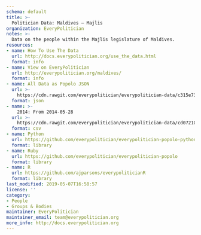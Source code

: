 ```yaml
---
schema: default
title: >-
  Politician Data: Maldives — Majlis
organization: EveryPolitician
notes: >-
  Data on the people within the Majlis legislature of Maldives.
resources:
- name: How To Use The Data
  url: http://docs.everypolitician.org/use_the_data.html
  format: info
- name: View on EveryPolitician
  url: http://everypolitician.org/maldives/
  format: info
- name: All Data as Popolo JSON
  url: >-
    https://cdn.rawgit.com/everypolitician/everypolitician-data/c315e732e8310377b3e2a233a53340051364740f/data/Maldives/Majlis/ep-popolo-v1.0.json
  format: json
- name: >-
    2014: From 2014-05-28
  url: >-
    https://cdn.rawgit.com/everypolitician/everypolitician-data/cd07210b9375b19036808ee4786dbd98e14f654d/data/Maldives/Majlis/term-2014.csv
  format: csv
- name: Python
  url: https://github.com/everypolitician/everypolitician-popolo-python
  format: library
- name: Ruby
  url: https://github.com/everypolitician/everypolitician-popolo
  format: library
- name: R
  url: https://github.com/ajparsons/everypoliticianR
  format: library
last_modified: 2019-05-07T16:58:57
license: ''
category:
- People
- Groups & Bodies
maintainer: EveryPolitician
maintainer_email: team@everypolitician.org
more_info: http://docs.everypolitician.org
---
```

